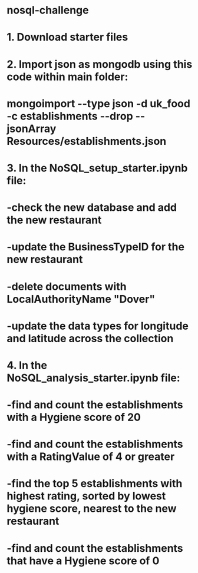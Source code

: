 # nosql-challenge

# 1. Download starter files

# 2. Import json as mongodb using this code within main folder:
#   mongoimport --type json -d uk_food -c establishments --drop --jsonArray Resources/establishments.json

# 3. In the NoSQL_setup_starter.ipynb file:
#       -check the new database and add the new restaurant
#       -update the BusinessTypeID for the new restaurant
#       -delete documents with LocalAuthorityName "Dover"
#       -update the data types for longitude and latitude across the collection

# 4. In the NoSQL_analysis_starter.ipynb file:
#       -find and count the establishments with a Hygiene score of 20
#       -find and count the establishments with a RatingValue of 4 or greater
#       -find the top 5 establishments with highest rating, sorted by lowest hygiene score, nearest to the new restaurant
#       -find and count the establishments that have a Hygiene score of 0
